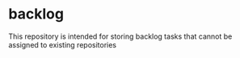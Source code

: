 # backlog

This repository is intended for storing backlog tasks that cannot be assigned to existing repositories